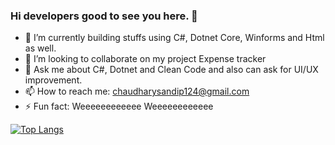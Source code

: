 ### Hi developers good to see you here. 👋
- 🔭 I’m currently building stuffs using C#, Dotnet Core, Winforms and  Html as well.
- 👯 I’m looking to collaborate on my project Expense tracker
- 💬 Ask me about C#, Dotnet and Clean Code and also can ask for UI/UX improvement.
- 📫 How to reach me: chaudharysandip124@gmail.com
- ⚡ Fun fact: Weeeeeeeeeeee Weeeeeeeeeeee

[![Top Langs](https://github-readme-stats.vercel.app/api/top-langs/?username=sandip124)](https://github.com/Sandip124)

